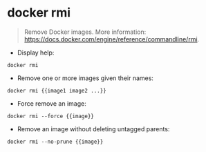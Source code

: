 # docker rmi

> Remove Docker images.
> More information: <https://docs.docker.com/engine/reference/commandline/rmi>.

- Display help:

`docker rmi`

- Remove one or more images given their names:

`docker rmi {{image1 image2 ...}}`

- Force remove an image:

`docker rmi --force {{image}}`

- Remove an image without deleting untagged parents:

`docker rmi --no-prune {{image}}`
